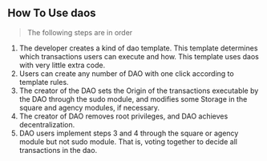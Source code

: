 ## **How To Use daos**
> The following steps are in order
1. The developer creates a kind of dao template. This template determines which transactions users can execute and how.
This template uses daos with very little extra code.
2. Users can create any number of DAO with one click according to template rules.
3. The creator of the DAO sets the Origin of the transactions executable by the DAO through the sudo module, and modifies some Storage in the square and agency modules, if necessary.
4. The creator of DAO removes root privileges, and DAO achieves decentralization.
5. DAO users implement steps 3 and 4 through the square or agency module but not sudo module.
   That is, voting together to decide all transactions in the dao.
